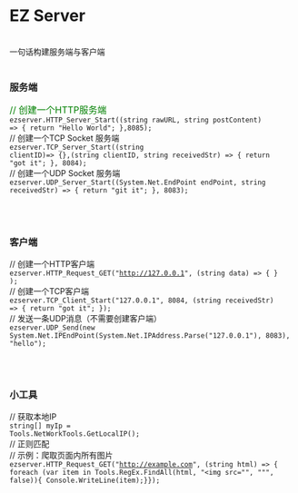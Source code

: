 <h1>EZ Server</h1>
</br>
一句话构建服务端与客户端
</br></br>
<h3>服务端</h3>

<font size="3" color="green">// 创建一个HTTP服务端</font></br>
<code>ezserver.HTTP_Server_Start((string rawURL, string postContent) => { return "Hello World"; },8085);</code>
</br>
// 创建一个TCP Socket 服务端</br>
<code>ezserver.TCP_Server_Start((string clientID)=> {},(string clientID, string receivedStr) => { return "got it"; }, 8084);</code>
</br>
// 创建一个UDP Socket 服务端</br>
<code>ezserver.UDP_Server_Start((System.Net.EndPoint endPoint, string receivedStr) => { return "git it"; }, 8083);</code>

</br></br>
<h3>客户端</h3>

// 创建一个HTTP客户端</br>
<code>ezserver.HTTP_Request_GET("http://127.0.0.1", (string data) => { } );</code>
</br>
// 创建一个TCP客户端</br>
<code>ezserver.TCP_Client_Start("127.0.0.1", 8084, (string receivedStr) => { return "got it"; });</code>
</br>
// 发送一条UDP消息（不需要创建客户端）</br>
<code>ezserver.UDP_Send(new System.Net.IPEndPoint(System.Net.IPAddress.Parse("127.0.0.1"), 8083), "hello");</code>

</br></br>
<h3>小工具</h3>

// 获取本地IP</br>
<code>string[] myIp = Tools.NetWorkTools.GetLocalIP();</code>
</br>
// 正则匹配 </br>
// 示例：爬取页面内所有图片</br>
<code>ezserver.HTTP_Request_GET("http://example.com", (string html) => {
      foreach (var item in Tools.RegEx.FindAll(html, "<img src=\"", "\"", false)){
            Console.WriteLine(item);}});</code>
 </br></br>
